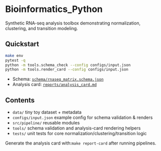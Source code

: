 # Bioinformatics_Python


Synthetic RNA-seq analysis toolbox demonstrating normalization, clustering, and transition modeling.

## Quickstart
```bash
make env
pytest -q
python -m tools.schema_check --config configs/input.json
python -m tools.render_card --config configs/input.json
```

- Schema: [`schema/rnaseq_matrix.schema.json`](schema/rnaseq_matrix.schema.json)
- Analysis card: [`reports/analysis_card.md`](reports/analysis_card.md)

## Contents
- `data/` tiny toy dataset + metadata
- `configs/input.json` example config for schema validation & renders
- `src/pipeline/` reusable modules
- `tools/` schema validation and analysis-card rendering helpers
- `tests/` unit tests for core normalization/clustering/transition logic

Generate the analysis card with:`make report-card` after running pipelines.
